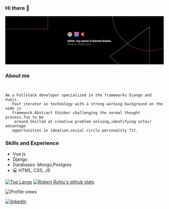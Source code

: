 ### Hi there 👋
![Dennis banner](https://github.com/robertruhiu/robertruhiu/blob/main/dennis.png)
### About me
<code>
<p>Am a Fullstack developer specialized in the frameworks Django and Vuejs.
   Fast iterator in technology with a strong working background on the node js 
   framework.Abstract thinker challenging the normal thought process,fun to be
    around.Skilled at creative problem solving,identifying unfair advantage 
   opportunities in ideation,social circle personality fit. 
</p></code>

### Skills and Experience
* Vue js
* Django
* Databases: Mongo,Postgres
* 💻 HTML, CSS, JS

[![Top Langs](https://github-readme-stats.vercel.app/api/top-langs/?username=robertruhiu)](https://github.com/anuraghazra/github-readme-stats)
[![Robert Ruhiu's github stats](https://github-readme-stats.vercel.app/api?username=robertruhiu&show_icons=true)](https://github.com/anuraghazra/github-readme-stats)


![Profile views](https://gpvc.arturio.dev/robertruhiu)  

[<img src='https://cdn.jsdelivr.net/npm/simple-icons@3.0.1/icons/linkedin.svg' alt='linkedin' height='40'>](https://www.linkedin.com/in/dennis-ruhiu-abb1b0ab/)  

